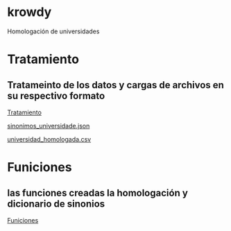 # krowdy
Homologación de universidades

# Tratamiento
## Tratameinto de los datos y cargas de archivos en su respectivo formato
[Tratamiento](https://github.com/Jhlirion/krowdy/blob/main/tratamiento.py)

[sinonimos_universidade.json](https://github.com/Jhlirion/krowdy/blob/main/Datos/sinonimos_universidade.json)

[universidad_homologada.csv](https://github.com/Jhlirion/krowdy/blob/main/Datos/universidad_homologada.csv)


# Funiciones
## las funciones creadas la homologación y dicionario de sinonios

[Funiciones](https://github.com/Jhlirion/krowdy/blob/main/funciones.py)
